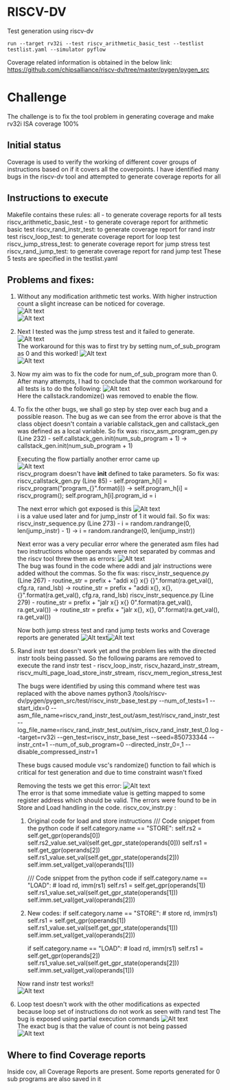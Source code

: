 # RISCV-DV

Test generation using riscv-dv
```
run --target rv32i --test riscv_arithmetic_basic_test --testlist testlist.yaml --simulator pyflow
```

Coverage related information is obtained in the below link:
https://github.com/chipsalliance/riscv-dv/tree/master/pygen/pygen_src

# Challenge
The challenge is to fix the tool problem in generating coverage and make rv32i ISA coverage 100%

## Initial status
Coverage is used to verify the working of different cover groups of instructions based on if it covers all the coverpoints. I have identified many bugs in the riscv-dv tool and attempted to generate coverage reports for all

## Instructions to execute
Makefile contains these rules:
    all - to generate coverage reports for all tests
    riscv_arithmetic_basic_test - to generate coverage report for arithmetic basic test
    riscv_rand_instr_test: to generate coverage report for rand instr test
    riscv_loop_test: to generate coverage report for loop test
    riscv_jump_stress_test: to generate coverage report for jump stress test
    riscv_rand_jump_test: to generate coverage report for rand jump test
These 5 tests are specified in the testlist.yaml

## Problems and fixes:
1. Without any modification arithmetic test works. With higher instruction count a slight increase can be noticed for coverage.    
    ![Alt text](image.png)    
    ![Alt text](<WhatsApp Image 2023-07-31 at 12.52.02.jpg>)    
2. Next I tested was the jump stress test and it failed to generate.    
    ![Alt text](<WhatsApp Image 2023-07-31 at 13.02.34.jpg>)    
    The workaround for this was to first try by setting num_of_sub_program as 0 and this worked!
    ![Alt text](<WhatsApp Image 2023-07-31 at 13.03.23.jpg>)    
    ![Alt text](image-1.png)   
3. Now my aim was to fix the code for num_of_sub_program more than 0. After many attempts, I had to conclude that the common workaround for all tests is to do the following:
    ![Alt text](image-2.png)    
    Here the callstack.randomize() was removed to enable the flow.
4. To fix the other bugs, we shall go step by step over each bug and a possible reason. The bug as we can see from the error above is that the class object doesn't contain a variable callstack_gen and callstack_gen was defined as a local variable. So fix was:
        riscv_asm_program_gen.py (Line 232) - self.callstack_gen.init(num_sub_program + 1) -> callstack_gen.init(num_sub_program + 1)

    Executing the flow partially another error came up    
    ![Alt text](<WhatsApp Image 2023-07-31 at 13.12.07.jpg>)   
    riscv_program doesn't have __init__ defined to take parameters. So fix was:
        riscv_callstack_gen.py (Line 85) - self.program_h[i] = riscv_program("program_{}".format(i)) -> self.program_h[i] = riscv_program(); self.program_h[i].program_id = i   

    The next error which got exposed is this
    ![Alt text](<WhatsApp Image 2023-07-31 at 13.17.45.jpg>)    
    i is a value used later and for jump_instr of 1 it would fail. So fix was:
        riscv_instr_sequence.py (Line 273) - i = random.randrange(0, len(jump_instr) - 1) -> i = random.randrange(0, len(jump_instr))

    Next error was a very peculiar error where the generated asm files had two instructions whose operands were not separated by commas and the riscv tool threw them as errors:
    ![Alt text](<WhatsApp Image 2023-07-31 at 15.06.06.jpg>)   
    The bug was found in the code where addi and jalr instructions were added without the commas. So the fix was:
        riscv_instr_sequence.py (Line 267) - routine_str = prefix + "addi x{} x{} {}".format(ra.get_val(), cfg.ra, rand_lsb) -> routine_str = prefix + "addi x{}, x{}, {}".format(ra.get_val(), cfg.ra, rand_lsb)
        riscv_instr_sequence.py (Line 279) - routine_str = prefix + "jalr x{} x{} 0".format(ra.get_val(), ra.get_val()) -> routine_str = prefix + "jalr x{}, x{}, 0".format(ra.get_val(), ra.get_val())
    
    Now both jump stress test and rand jump tests works and Coverage reports are generated
    ![Alt text](image-3.png)![Alt text](image-4.png)    

5. Rand instr test doesn't work yet and the problem lies with the directed instr tools being passed. So the following params are removed to execute the rand instr test - riscv_loop_instr, riscv_hazard_instr_stream, riscv_multi_page_load_store_instr_stream, riscv_mem_region_stress_test   

    The bugs were identified by using this command where test was replaced with the above names
        python3 /tools/riscv-dv/pygen/pygen_src/test/riscv_instr_base_test.py --num_of_tests=1 --start_idx=0 --asm_file_name=riscv_rand_instr_test_out/asm_test/riscv_rand_instr_test --log_file_name=riscv_rand_instr_test_out/sim_riscv_rand_instr_test_0.log  --target=rv32i  --gen_test=riscv_instr_base_test --seed=850733344 --instr_cnt=1 --num_of_sub_program=0 --directed_instr_0=<type of test>,1  --disable_compressed_instr=1
    
    These bugs caused module vsc's randomize() function to fail which is critical for test generation and due to time constraint wasn't fixed 

    Removing the tests we get this error:
    ![Alt text](<WhatsApp Image 2023-07-31 at 20.39.07.jpg>)    
    The error is that some immediate value is getting mapped to some register address which should be valid. The errors were found to be in Store and Load handling in the code.
    riscv_cov_instr.py : 
    1. Original code for load and store instructions
        /// Code snippet from the python code
        if self.category.name == "STORE":
            self.rs2 = self.get_gpr(operands[0])
            self.rs2_value.set_val(self.get_gpr_state(operands[0]))
            self.rs1 = self.get_gpr(operands[2])
            self.rs1_value.set_val(self.get_gpr_state(operands[2]))
            self.imm.set_val(get_val(operands[1]))
        
        /// Code snippet from the python code
        if self.category.name == "LOAD":
            # load rd, imm(rs1)
            self.rs1 = self.get_gpr(operands[1])
            self.rs1_value.set_val(self.get_gpr_state(operands[1]))
            self.imm.set_val(get_val(operands[2]))

    2. New codes:
        if self.category.name == "STORE":
              # store rd, imm(rs1)
              self.rs1 = self.get_gpr(operands[1])
              self.rs1_value.set_val(self.get_gpr_state(operands[1]))
              self.imm.set_val(get_val(operands[2]))

        if self.category.name == "LOAD":
            # load rd, imm(rs1)
            self.rs1 = self.get_gpr(operands[2])
            self.rs1_value.set_val(self.get_gpr_state(operands[2]))
            self.imm.set_val(get_val(operands[1]))
    
    Now rand instr test works!!   
    ![Alt text](image-5.png)    

6. Loop test doesn't work with the other modifications as expected because loop set of instructions do not work as seen with rand test
    The bug is exposed using partial execution commands
    ![Alt text](<WhatsApp Image 2023-07-31 at 21.35.32.jpg>)   
    The exact bug is that the value of count is not being passed   
    ![Alt text](<WhatsApp Image 2023-07-31 at 21.36.57.jpg>)

        

## Where to find Coverage reports
Inside cov, all Coverage Reports are present. Some reports generated for 0 sub programs are also saved in it